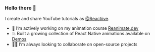 ### Hello there 👋

I create and share YouTube tutorials as [@Reactiive](https://www.youtube.com/@Reactiive). 

- 🔭 I’m actively working on my animation course [Reanimate.dev](https://reanimate.dev)
- 💥 Built a growing collection of React Native animations available on [Demos](https://reactiive.io/demos)
- 🧑‍💻 I’m always looking to collaborate on open-source projects
